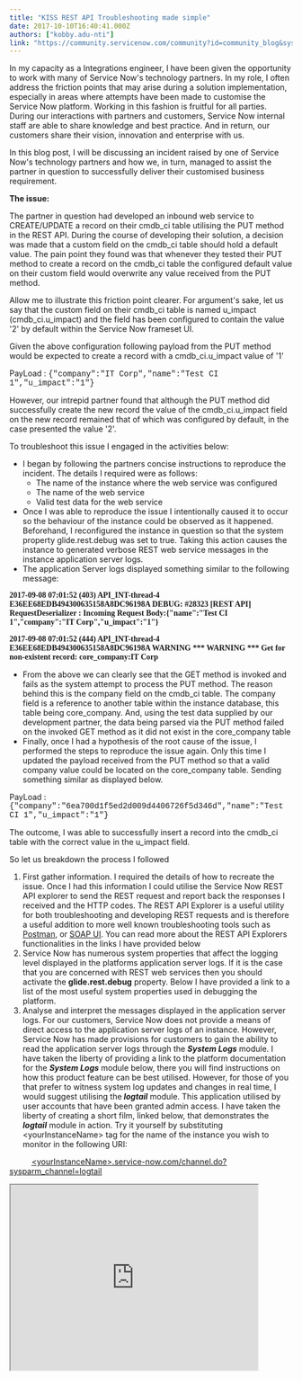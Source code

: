 ```yaml
---
title: "KISS REST API Troubleshooting made simple"
date: 2017-10-10T16:40:41.000Z
authors: ["kobby.adu-nti"]
link: "https://community.servicenow.com/community?id=community_blog&sys_id=603eea6ddbd0dbc01dcaf3231f9619dd"
---
```

<p>In my capacity as a Integrations engineer, I have been given the opportunity to work with many of Service Now's technology partners. In my role, I often address the friction points that may arise during a solution implementation, especially in areas where attempts have been made to customise the Service Now platform. Working in this fashion is fruitful for all parties. During our interactions with partners and customers, Service Now internal staff are able to share knowledge and best practice. And in return, our customers share their vision, innovation and enterprise with us.</p><p></p><p>In this blog post, I will be discussing an incident raised by one of Service Now's technology partners and how we, in turn, managed to assist the partner in question to successfully deliver their customised business requirement.</p><p></p><p><strong>The issue:</strong></p><p>The partner in question had developed an inbound web service to CREATE/UPDATE a record on their cmdb_ci table utilising the PUT method in the REST API. During the course of developing their solution, a decision was made that a custom field on the cmdb_ci table should hold a default value. The pain point they found was that whenever they tested their PUT method to create a record on the cmdb_ci table the configured default value on their custom field would overwrite any value received from the PUT method.</p><p></p><p>Allow me to illustrate this friction point clearer. For argument's sake, let us say that the custom field on their cmdb_ci table is named u_impact (cmdb_ci.u_impact) and the field has been configured to contain the value '2' by default within the Service Now frameset UI.</p><p></p><p></p><p>Given the above configuration following payload from the PUT method would be expected to create a record with a cmdb_ci.u_impact value of '1'</p><p></p><p></p><p>PayLoad : <span style="font-family: 'courier new', courier;">{"company":"IT Corp","name":"Test CI 1","u_impact":"1"}</span></p><p></p><p></p><p>However, our intrepid partner found that although the PUT method did successfully create the new record the value of the cmdb_ci.u_impact field on the new record remained that of which was configured by default, in the case presented the value '2'.</p><p></p><p></p><p>To troubleshoot this issue I engaged in the activities below:</p><p></p><ul><li>I began by following the partners concise instructions to reproduce the incident. The details I required were as follows:<ul><li>The name of the instance where the web service was configured</li><li>The name of the web service</li><li>Valid test data for the web service</li></ul></li><li>Once I was able to reproduce the issue I intentionally caused it to occur so the behaviour of the instance could be observed as it happened. Beforehand, I reconfigured the instance in question so that the system property glide.rest.debug was set to true. Taking this action causes the instance to generated verbose REST web service messages in the instance application server logs.</li><li>The application Server logs displayed something similar to the following message:</li></ul><p></p><p></p><p><span style="font-family: terminal, monaco;"><strong>2017-09-08 07:01:52 (403) API_INT-thread-4 E36EE68EDB494300635158A8DC96198A DEBUG: #28323 [REST API] RequestDeserializer : Incoming Request Body:{"name":"Test CI 1","company":"IT Corp","u_impact":"1"}</strong></span></p><p><span style="font-family: terminal, monaco;"><strong>2017-09-08 07:01:52 (444) API_INT-thread-4 E36EE68EDB494300635158A8DC96198A WARNING *** WARNING *** Get for non-existent record: core_company:IT Corp</strong></span></p><p></p><ul><li>From the above we can clearly see that the GET method is invoked and fails as the system attempt to process the PUT method. The reason behind this is the company field on the cmdb_ci table. The company field is a reference to another table within the instance database, this table being core_company. And, using the test data supplied by our development partner, the data being parsed via the PUT method failed on the invoked GET method as it did not exist in the core_company table</li><li>Finally, once I had a hypothesis of the root cause of the issue, I performed the steps to reproduce the issue again. Only this time I updated the payload received from the PUT method so that a valid company value could be located on the core_company table. Sending something similar as displayed below.</li></ul><p></p><p>PayLoad : <span style="font-family: 'courier new', courier;">{"company":"6ea700d1f5ed2d009d4406726f5d346d","name":"Test CI 1","u_impact":"1"}</span></p><p></p><p>The outcome, I was able to successfully insert a record into the cmdb_ci table with the correct value in the u_impact field.</p><p></p><p>So let us breakdown the process I followed</p><p></p><ol><li>First gather information. I required the details of how to recreate the issue. Once I had this information I could utilise the Service Now REST API explorer to send the REST request and report back the responses I received and the HTTP codes. The REST API Explorer is a useful utility for both troubleshooting and developing REST requests and is therefore a useful addition to more well known troubleshooting tools such as <a title="ww.getpostman.com/" href="https://www.getpostman.com/">Postman</a>, or <a title="ww.soapui.org/" href="https://www.soapui.org/">SOAP UI</a>. You can read more about the REST API Explorers functionalities in the links I have provided below</li><li>Service Now has numerous system properties that affect the logging level displayed in the platforms application server logs. If it is the case that you are concerned with REST web services then you should activate the <strong>glide.rest.debug</strong> property. Below I have provided a link to a list of the most useful system properties used in debugging the platform.</li><li>Analyse and interpret the messages displayed in the application server logs. For our customers, Service Now does not provide a means of direct access to the application server logs of an instance. However, Service Now has made provisions for customers to gain the ability to read the application server logs through the <em><strong>System Logs</strong></em> module. I have taken the liberty of providing a link to the platform documentation for the <em><strong>System Logs</strong></em> module below, there you will find instructions on how this product feature can be best utilised. However, for those of you that prefer to witness system log updates and changes in real time, I would suggest utilising the<em><strong> logtail</strong></em> module. This application utilised by user accounts that have been granted admin access. I have taken the liberty of creating a short film, linked below, that demonstrates the <em><strong>logtail</strong></em> module in action. Try it yourself by substituting &lt;yourInstanceName&gt; tag for the name of the instance you wish to monitor in the following URI:</li></ol><p>           <span style="text-decoration: underline;"><span style="color: #2873ee; text-decoration: underline;"> <a title="emonightlyhelsinki.service-now.com/channel.do?sysparm_channel=logtail" href="https://demonightlyhelsinki.service-now.com/channel.do?sysparm_channel=logtail">&lt;yourInstanceName&gt;.service-now.com/channel.do?sysparm_channel=logtail </a></span></span></p><p></p><p><iframe src="https://youtube.com/embed/fzA-rOxnAqw" width="440" height="330"/></p><p></p><p>REST API Explorer platform documentation</p><p><a href="https://docs.servicenow.com/bundle/jakarta-servicenow-platform/page/integrate/inbound-rest/concept/c_RESTAPIExplorer.html" title="https://docs.servicenow.com/bundle/jakarta-servicenow-platform/page/integrate/inbound-rest/concept/c_RESTAPIExplorer.html">https://docs.servicenow.com/bundle/jakarta-servicenow-platform/page/integrate/inbound-rest/concept/c_RESTAPIExplorer.htm…</a></p><p>Web Services Table API FAQ</p><p><a title="i.service-now.com/kb_view.do?sysparm_article=KB0534905" href="https://hi.service-now.com/kb_view.do?sysparm_article=KB0534905" style="color: #278efc; background: #ffffff; font-family: SourceSansPro, 'Helvetica Neue', Arial; font-size: 13px;">KB0534905</a></p><p>REST API FAQ</p><p><a title="i.service-now.com/kb_view.do?sysparm_article=KB0535048" href="https://hi.service-now.com/kb_view.do?sysparm_article=KB0535048" style="color: #278efc; background: #ffffff; font-family: SourceSansPro, 'Helvetica Neue', Arial; font-size: 13px;">KB0535048</a></p><p>Troubleshooting Inbound Web Services</p><p><a href="https://hi.service-now.com/kb_view.do?sysparm_article=KB0546297&amp;sysparm_tsqueryId=03157cd8dbed0b807fc27c541f9619e9&amp;sysparm_rank=34" title="https://hi.service-now.com/kb_view.do?sysparm_article=KB0546297&amp;sysparm_tsqueryId=03157cd8dbed0b807fc27c541f9619e9&amp;sysparm_rank=34">KB0546297</a></p><p>Debug System properties list</p><p><span class="s1"><a href="https://hi.service-now.com/kb_view.do?sysparm_article=KB0547394"><span class="s2">KB0547394</span></a></span></p><p></p><p><span class="s1"><span class="s2">For SOAP debugging please check out the following excellent post:</span></span></p><p><span class="s1"><span class="s2"><a title="Debugging inbound and outbound SOAP integrations" __default_attr="6959" __jive_macro_name="blogpost" class="jive_macro jive_macro_blogpost" data-orig-content="Debugging inbound and outbound SOAP integrations" data-renderedposition="2106.15625_8_353_16" href="/community?id=community_blog&sys_id=08ac2225dbd0dbc01dcaf3231f9619de">Debugging inbound and outbound SOAP integrations</a> </span></span></p><p>And for a more intricate look at the techniques discussed in this article, please see the excellent blog post by <a title="josh.nerius" __default_attr="17477" __jive_macro_name="user" class="jive-link-profile-small jive_macro jive_macro_user" data-id="17477" data-objecttype="3" data-orig-content="josh.nerius" data-type="person" href="/community?id=community_user_profile&user=1b1e4ee1dbd41fc09c9ffb651f96195f">josh.nerius</a></p><p class="p1"><a title="Debugging Inbound REST Calls and the Business Rules/ACLs that Impact Them" __default_attr="7367" __jive_macro_name="blogpost" class="jive_macro jive_macro_blogpost" data-orig-content="Debugging Inbound REST Calls and the Business Rules/ACLs that Impact Them" data-renderedposition="2148.15625_8_521_16" href="/community?id=community_blog&sys_id=615e6aaddbd0dbc01dcaf3231f961967">Debugging Inbound REST Calls and the Business Rules/ACLs that Impact Them</a></p>